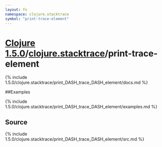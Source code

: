 ```yaml
---
layout: fn
namespace: clojure.stacktrace
symbol: "print-trace-element"
---
```


# [Clojure 1.5.0](../../)/[clojure.stacktrace](../)/print-trace-element

{% include 1.5.0/clojure.stacktrace/print_DASH_trace_DASH_element/docs.md %}

##Examples

{% include 1.5.0/clojure.stacktrace/print_DASH_trace_DASH_element/examples.md %}
## Source
{% include 1.5.0/clojure.stacktrace/print_DASH_trace_DASH_element/src.md %}

